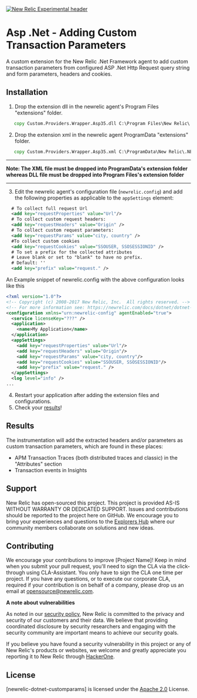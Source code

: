 [![New Relic Experimental header](https://github.com/newrelic/opensource-website/raw/master/src/images/categories/Experimental.png)](https://opensource.newrelic.com/oss-category/#new-relic-experimental)

# Asp .Net - Adding Custom Transaction Parameters

A custom extension for the New Relic .Net Framework agent to add custom transaction parameters from configured ASP .Net Http Request query string and form parameters, headers and cookies.

## Installation

1. Drop the extension dll in the newrelic agent's Program Files "extensions" folder.

```cmd
   copy Custom.Providers.Wrapper.Asp35.dll C:\Program Files\New Relic\.NET Agent\netframework\Extensions
```

2. Drop the extension xml in the newrelic agent ProgramData "extensions" folder.

```cmd
   copy Custom.Providers.Wrapper.Asp35.xml C:\ProgramData\New Relic\.NET Agent\netframework\Extensions
```

***
**Note: The XML file must be dropped into ProgramData's extension folder whereas DLL file must be dropped into Program Files's extension folder**
***

3. Edit the newrelic agent's configuration file (`newrelic.config`) and add the following properties as applicable to the `appSettings` element:

```xml
  # To collect full request Url
  <add key="requestProperties" value="Url"/>
  # To collect custom request headers:
  <add key="requestHeaders" value="Origin" />
  # To collect custom request parameters:
  <add key="requestParams" value="city, country" />
  #To collect custom cookies
  <add key="requestCookies" value="SSOUSER, SSOSESSIONID" />
  # To set a prefix for the collected attributes
  # Leave blank or set to "blank" to have no prefix.
  # Default: ''
  <add key="prefix" value="request." />
```

An Example snippet of newrelic.config with the above configuration looks like this

```xml
<?xml version="1.0"?>
<!-- Copyright (c) 2008-2017 New Relic, Inc.  All rights reserved. -->
<!-- For more information see: https://newrelic.com/docs/dotnet/dotnet-agent-configuration -->
<configuration xmlns="urn:newrelic-config" agentEnabled="true">
  <service licenseKey="???" />
  <application>
    <name>My Application</name>
  </application>
  <appSettings>
    <add key="requestProperties" value="Url"/>
    <add key="requestHeaders" value="Origin"/>
    <add key="requestParams" value="city, country"/>
	<add key="requestCookies" value="SSOUSER, SSOSESSIONID"/>
	<add key="prefix" value="request." />
  </appSettings>
  <log level="info" />
...
```
4. Restart your application after adding the extension files and configurations.
3. Check your [results](#results)!

## Results

The instrumentation will add the extracted headers and/or parameters as custom transaction parameters, which are found in these places:

- APM Transaction Traces (both distributed traces and classic) in the "Attributes" section
- Transaction events in Insights

## Support

New Relic has open-sourced this project. This project is provided AS-IS WITHOUT WARRANTY OR DEDICATED SUPPORT. Issues and contributions should be reported to the project here on GitHub.
We encourage you to bring your experiences and questions to the [Explorers Hub](https://discuss.newrelic.com) where our community members collaborate on solutions and new ideas.


## Contributing

We encourage your contributions to improve [Project Name]! Keep in mind when you submit your pull request, you'll need to sign the CLA via the click-through using CLA-Assistant. You only have to sign the CLA one time per project. If you have any questions, or to execute our corporate CLA, required if your contribution is on behalf of a company, please drop us an email at opensource@newrelic.com.

**A note about vulnerabilities**

As noted in our [security policy](../../security/policy), New Relic is committed to the privacy and security of our customers and their data. We believe that providing coordinated disclosure by security researchers and engaging with the security community are important means to achieve our security goals.

If you believe you have found a security vulnerability in this project or any of New Relic's products or websites, we welcome and greatly appreciate you reporting it to New Relic through [HackerOne](https://hackerone.com/newrelic).

## License

[newrelic-dotnet-customparams] is licensed under the [Apache 2.0](http://apache.org/licenses/LICENSE-2.0.txt) License.

